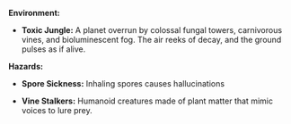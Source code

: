 **Environment:**

- **Toxic Jungle:** A planet overrun by colossal fungal towers, carnivorous vines, and bioluminescent fog. The air reeks of decay, and the ground pulses as if alive.

**Hazards:**

- **Spore Sickness:** Inhaling spores causes hallucinations
    
- **Vine Stalkers:** Humanoid creatures made of plant matter that mimic voices to lure prey.